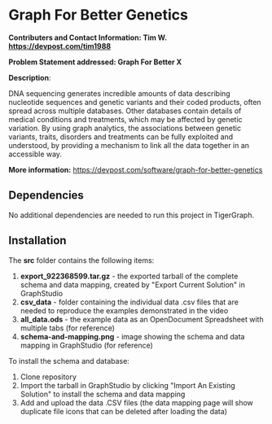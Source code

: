 # Graph For Better Genetics
**Contributers and Contact Information: Tim W. https://devpost.com/tim1988**

**Problem Statement addressed: Graph For Better X**

**Description**: 

DNA sequencing generates incredible amounts of data describing nucleotide sequences and genetic variants and their coded products, often spread across multiple databases. Other databases contain details of medical conditions and treatments, which may be affected by genetic variation. By using graph analytics, the associations between genetic variants, traits, disorders and treatments can be fully exploited and understood, by providing a mechanism to link all the data together in an accessible way.

**More information:**
https://devpost.com/software/graph-for-better-genetics

## Dependencies

No additional dependencies are needed to run this project in TigerGraph. 

## Installation
The **src** folder contains the following items:
1. **export_922368599.tar.gz** - the exported tarball of the complete schema and data mapping, created by "Export Current Solution" in GraphStudio
2. **csv_data** - folder containing the individual data .csv files that are needed to reproduce the examples demonstrated in the video
3. **all_data.ods** - the example data as an OpenDocument Spreadsheet with multiple tabs (for reference)
4. **schema-and-mapping.png** - image showing the schema and data mapping in GraphStudio (for reference)

To install the schema and database:
1. Clone repository
2. Import the tarball in GraphStudio by clicking "Import An Existing Solution" to install the schema and data mapping
3. Add and upload the data .CSV files (the data mapping page will show duplicate file icons that can be deleted after loading the data)
